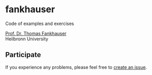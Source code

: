 # fankhauser

Code of examples and exercises

[Prof. Dr. Thomas Fankhauser](https://www.hs-heilbronn.de/de/thomas.fankhauser)<br>
Heilbronn University

## Participate

If you experience any problems, please feel free to [create an issue](https://gitlab.com/hs-heilbronn/fankhauser/-/issues).
